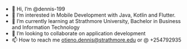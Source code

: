 - 👋 Hi, I’m @dennis-199
- 👀 I’m interested in Mobile Development with Java, Kotlin and Flutter.
- 🌱 I’m currently learning at Strathmore University, Bachelor in Business and Information Technology
- 💞️ I’m looking to collaborate on application development
- 📫 How to reach me otieno.dennis@strathmore.edu or @ +254792935

<!---
dennis-199/dennis-199 is a ✨ special ✨ repository because its `README.md` (this file) appears on your GitHub profile.
You can click the Preview link to take a look at your changes.
--->
